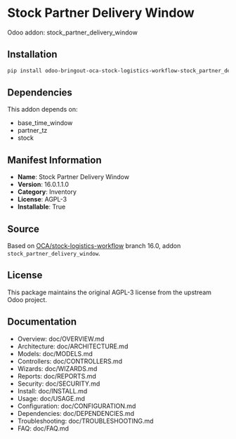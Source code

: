 # Stock Partner Delivery Window

Odoo addon: stock_partner_delivery_window

## Installation

```bash
pip install odoo-bringout-oca-stock-logistics-workflow-stock_partner_delivery_window
```

## Dependencies

This addon depends on:
- base_time_window
- partner_tz
- stock

## Manifest Information

- **Name**: Stock Partner Delivery Window
- **Version**: 16.0.1.1.0
- **Category**: Inventory
- **License**: AGPL-3
- **Installable**: True

## Source

Based on [OCA/stock-logistics-workflow](https://github.com/OCA/stock-logistics-workflow) branch 16.0, addon `stock_partner_delivery_window`.

## License

This package maintains the original AGPL-3 license from the upstream Odoo project.

## Documentation

- Overview: doc/OVERVIEW.md
- Architecture: doc/ARCHITECTURE.md
- Models: doc/MODELS.md
- Controllers: doc/CONTROLLERS.md
- Wizards: doc/WIZARDS.md
- Reports: doc/REPORTS.md
- Security: doc/SECURITY.md
- Install: doc/INSTALL.md
- Usage: doc/USAGE.md
- Configuration: doc/CONFIGURATION.md
- Dependencies: doc/DEPENDENCIES.md
- Troubleshooting: doc/TROUBLESHOOTING.md
- FAQ: doc/FAQ.md
